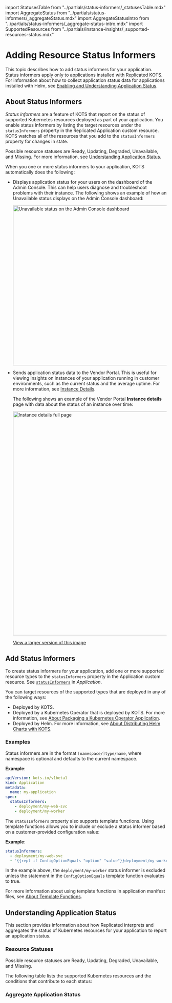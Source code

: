 import StatusesTable from "../partials/status-informers/_statusesTable.mdx"
import AggregateStatus from "../partials/status-informers/_aggregateStatus.mdx"
import AggregateStatusIntro from "../partials/status-informers/_aggregate-status-intro.mdx"
import SupportedResources from "../partials/instance-insights/_supported-resources-status.mdx"

# Adding Resource Status Informers

This topic describes how to add status informers for your application. Status informers apply only to applications installed with Replicated KOTS. For information about how to collect application status data for applications installed with Helm, see [Enabling and Understanding Application Status](insights-app-status).

## About Status Informers

_Status informers_ are a feature of KOTS that report on the status of supported Kubernetes resources deployed as part of your application. You enable status informers by listing the target resources under the `statusInformers` property in the Replicated Application custom resource. KOTS watches all of the resources that you add to the `statusInformers` property for changes in state.

Possible resource statuses are Ready, Updating, Degraded, Unavailable, and Missing. For more information, see [Understanding Application Status](#understanding-application-status).

When you one or more status informers to your application, KOTS automatically does the following:

* Displays application status for your users on the dashboard of the Admin Console. This can help users diagnose and troubleshoot problems with their instance. The following shows an example of how an Unavailable status displays on the Admin Console dashboard:

   <img src="/images/kotsadm-dashboard-appstatus.png" alt="Unavailable status on the Admin Console dashboard" width="500px"/>

* Sends application status data to the Vendor Portal. This is useful for viewing insights on instances of your application running in customer environments, such as the current status and the average uptime. For more information, see [Instance Details](instance-insights-details).

   The following shows an example of the Vendor Portal **Instance details** page with data about the status of an instance over time:

   <img src="/images/instance-details.png" alt="Instance details full page" width="700px"/>

   [View a larger version of this image](/images/instance-details.png)
## Add Status Informers

To create status informers for your application, add one or more supported resource types to the `statusInformers` property in the Application custom resource. See [`statusInformers`](/reference/custom-resource-application#statusinformers) in _Application_.

<SupportedResources/>

You can target resources of the supported types that are deployed in any of the following ways:

* Deployed by KOTS.
* Deployed by a Kubernetes Operator that is deployed by KOTS. For more information, see [About Packaging a Kubernetes Operator Application](operator-packaging-about).
* Deployed by Helm. For more information, see [About Distributing Helm Charts with KOTS](/vendor/helm-native-about).

### Examples

Status informers are in the format `[namespace/]type/name`, where namespace is optional and defaults to the current namespace.

**Example**:

```yaml
apiVersion: kots.io/v1beta1
kind: Application
metadata:
  name: my-application
spec:
  statusInformers:
    - deployment/my-web-svc
    - deployment/my-worker
```

The `statusInformers` property also supports template functions. Using template functions allows you to include or exclude a status informer based on a customer-provided configuration value:

**Example**:

```yaml
statusInformers:
  - deployment/my-web-svc
  - '{{repl if ConfigOptionEquals "option" "value"}}deployment/my-worker{{repl else}}{{repl end}}'
```

In the example above, the `deployment/my-worker` status informer is excluded unless the statement in the `ConfigOptionEquals` template function evaluates to true.

For more information about using template functions in application manifest files, see [About Template Functions](/reference/template-functions-about).

## Understanding Application Status

This section provides information about how Replicated interprets and aggregates the status of Kubernetes resources for your application to report an application status.

### Resource Statuses

Possible resource statuses are Ready, Updating, Degraded, Unavailable, and Missing.

The following table lists the supported Kubernetes resources and the conditions that contribute to each status:

<StatusesTable/>

### Aggregate Application Status

<AggregateStatusIntro/>

<AggregateStatus/>